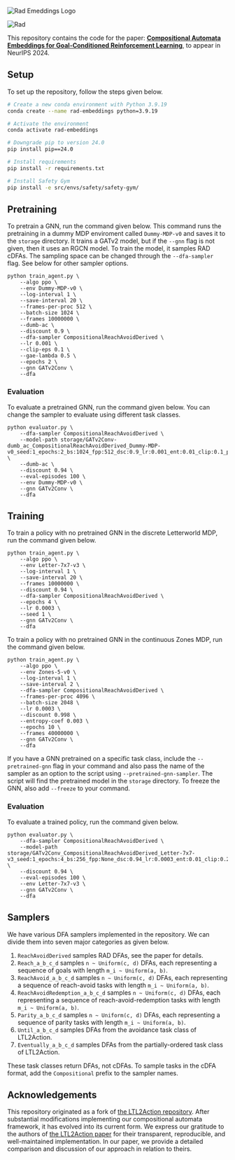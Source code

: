![Rad Emeddings Logo](https://rad-embeddings.github.io/assets/logo.svg)

<picture>
  <source media="(prefers-color-scheme: dark)" srcset="https://rad-embeddings.github.io/assets/splash.svg">
  <img alt=Rad Emeddings overview" src="https://rad-embeddings.github.io/assets/splash_light.png">
</picture>

This repository contains the code for the paper: [**Compositional Automata Embeddings for Goal-Conditioned Reinforcement Learning**](https://rad-embeddings.github.io/), to appear in NeurIPS 2024.

## Setup

To set up the repository, follow the steps given below.

```bash
# Create a new conda environment with Python 3.9.19
conda create --name rad-embeddings python=3.9.19

# Activate the environment
conda activate rad-embeddings

# Downgrade pip to version 24.0
pip install pip==24.0

# Install requirements
pip install -r requirements.txt

# Install Safety Gym
pip install -e src/envs/safety/safety-gym/
```

## Pretraining
To pretrain a GNN, run the command given below. This command runs the pretraining in a dummy MDP enviroment called `Dummy-MDP-v0` and saves it to the `storage` directory. It trains a GATv2 model, but if the `--gnn` flag is not given, then it uses an RGCN model. To train the model, it samples RAD cDFAs. The sampling space can be changed through the `--dfa-sampler` flag. See below for other sampler options.

```
python train_agent.py \
	--algo ppo \
	--env Dummy-MDP-v0 \
	--log-interval 1 \
	--save-interval 20 \
	--frames-per-proc 512 \
	--batch-size 1024 \
	--frames 10000000 \
	--dumb-ac \
	--discount 0.9 \
	--dfa-sampler CompositionalReachAvoidDerived \
	--lr 0.001 \
	--clip-eps 0.1 \
	--gae-lambda 0.5 \
	--epochs 2 \
	--gnn GATv2Conv \
	--dfa
```

### Evaluation
To evaluate a pretrained GNN, run the command given below. You can change the sampler to evaluate using different task classes.

```
python evaluator.py \
    --dfa-sampler CompositionalReachAvoidDerived \
    --model-path storage/GATv2Conv-dumb_ac_CompositionalReachAvoidDerived_Dummy-MDP-v0_seed:1_epochs:2_bs:1024_fpp:512_dsc:0.9_lr:0.001_ent:0.01_clip:0.1_prog:full_dfa:True \
    --dumb-ac \
    --discount 0.94 \
    --eval-episodes 100 \
    --env Dummy-MDP-v0 \
    --gnn GATv2Conv \
    --dfa
```


## Training
To train a policy with no pretrained GNN in the discrete Letterworld MDP, run the command given below.

```
python train_agent.py \
	--algo ppo \
	--env Letter-7x7-v3 \
	--log-interval 1 \
	--save-interval 20 \
	--frames 10000000 \
	--discount 0.94 \
	--dfa-sampler CompositionalReachAvoidDerived \
	--epochs 4 \
	--lr 0.0003 \
	--seed 1 \
	--gnn GATv2Conv \
	--dfa
```

To train a policy with no pretrained GNN in the continuous Zones MDP, run the command given below.

```
python train_agent.py \
	--algo ppo \
	--env Zones-5-v0 \
	--log-interval 1 \
	--save-interval 2 \
	--dfa-sampler CompositionalReachAvoidDerived \
	--frames-per-proc 4096 \
	--batch-size 2048 \
	--lr 0.0003 \
	--discount 0.998 \
	--entropy-coef 0.003 \
	--epochs 10 \
	--frames 40000000 \
	--gnn GATv2Conv \
	--dfa
```

If you have a GNN pretrained on a specific task class, include the `--pretrained-gnn` flag in your command and also pass the name of the sampler as an option to the script using `--pretrained-gnn-sampler`. The script will find the pretrained model in the `storage` directory. To freeze the GNN, also add `--freeze` to your command.

### Evaluation
To evaluate a trained policy, run the command given below.

```
python evaluator.py \
    --dfa-sampler CompositionalReachAvoidDerived \
    --model-path storage/GATv2Conv_CompositionalReachAvoidDerived_Letter-7x7-v3_seed:1_epochs:4_bs:256_fpp:None_dsc:0.94_lr:0.0003_ent:0.01_clip:0.2_prog:full_dfa:True \
    --discount 0.94 \
    --eval-episodes 100 \
    --env Letter-7x7-v3 \
    --gnn GATv2Conv \
    --dfa
```

## Samplers
We have various DFA samplers implemented in the repository. We can divide them into seven major categories as given below.

1. `ReachAvoidDerived` samples RAD DFAs, see the paper for details.
2. `Reach_a_b_c_d` samples `n ~ Uniform(c, d)` DFAs, each representing a sequence of goals with length `m_i ~ Uniform(a, b)`.
3. `ReachAvoid_a_b_c_d` samples `n ~ Uniform(c, d)` DFAs, each representing a sequence of reach-avoid tasks with length `m_i ~ Uniform(a, b)`.
4. `ReachAvoidRedemption_a_b_c_d` samples `n ~ Uniform(c, d)` DFAs, each representing a sequence of reach-avoid-redemption tasks with length `m_i ~ Uniform(a, b)`.
5. `Parity_a_b_c_d` samples `n ~ Uniform(c, d)` DFAs, each representing a sequence of parity tasks with length `m_i ~ Uniform(a, b)`.
6. `Until_a_b_c_d` samples DFAs from the avoidance task class of LTL2Action.
7. `Eventually_a_b_c_d` samples DFAs from the partially-ordered task class of LTL2Action.

These task classes return DFAs, not cDFAs. To sample tasks in the cDFA format, add the `Compositional` prefix to the sampler names.

## Acknowledgements
This repository originated as a fork of [the LTL2Action repository](https://github.com/LTL2Action/LTL2Action). After substantial modifications implementing our compositional automata framework, it has evolved into its current form.
We express our gratitude to the authors of [the LTL2Action paper](https://arxiv.org/pdf/2102.06858) for their transparent, reproducible, and well-maintained implementation. In our paper, we provide a detailed comparison and discussion of our approach in relation to theirs.
